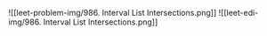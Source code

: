 ![[leet-problem-img/986. Interval List Intersections.png]]
![[leet-edi-img/986. Interval List Intersections.png]]